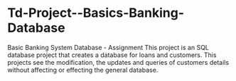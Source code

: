 # Td-Project--Basics-Banking-Database
Basic Banking System Database - Assignment
This project is an SQL database project that creates a database for loans and customers.
This projects see the modification, the updates and queries of customers details without affecting or effecting the general database.
